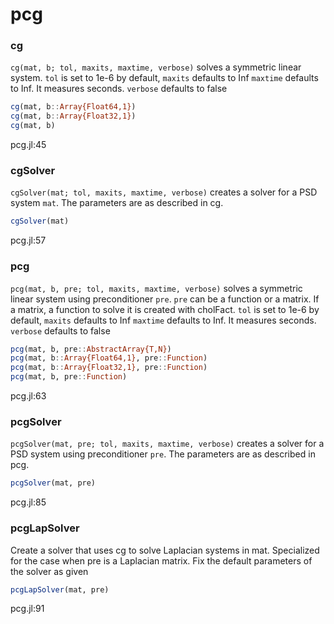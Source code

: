 # pcg
### cg
`cg(mat, b; tol, maxits, maxtime, verbose)` solves a symmetric linear system. `tol` is set to 1e-6 by default, `maxits` defaults to Inf `maxtime` defaults to Inf.  It measures seconds. `verbose` defaults to false


```julia
cg(mat, b::Array{Float64,1})
cg(mat, b::Array{Float32,1})
cg(mat, b)
```

pcg.jl:45



### cgSolver
`cgSolver(mat; tol, maxits, maxtime, verbose)` creates a solver for a PSD system `mat`. The parameters are as described in cg.


```julia
cgSolver(mat)
```

pcg.jl:57



### pcg
`pcg(mat, b, pre; tol, maxits, maxtime, verbose)` solves a symmetric linear system using preconditioner `pre`. `pre` can be a function or a matrix.  If a matrix, a function to solve it is created with cholFact. `tol` is set to 1e-6 by default, `maxits` defaults to Inf `maxtime` defaults to Inf.  It measures seconds. `verbose` defaults to false


```julia
pcg(mat, b, pre::AbstractArray{T,N})
pcg(mat, b::Array{Float64,1}, pre::Function)
pcg(mat, b::Array{Float32,1}, pre::Function)
pcg(mat, b, pre::Function)
```

pcg.jl:63



### pcgSolver
`pcgSolver(mat, pre; tol, maxits, maxtime, verbose)` creates a solver for a PSD system using preconditioner `pre`. The parameters are as described in pcg.


```julia
pcgSolver(mat, pre)
```

pcg.jl:85



### pcgLapSolver
Create a solver that uses cg to solve Laplacian systems in mat. Specialized for the case when pre is a Laplacian matrix.  Fix the default parameters of the solver as given


```julia
pcgLapSolver(mat, pre)
```

pcg.jl:91



